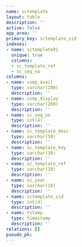 ```yaml
---
name: sctemplate
layout: table
description: ''
active: false
app_area: ''
primary_key: sctemplate_sid
indexes:
- name: sctemplate01
  unique: true
  columns:
  - sc_template_ref
  - sc_seq_no
columns:
- name: comp_avail
  type: varchar(200)
  description: ''
- name: comp_display
  type: varchar(200)
  description: ''
- name: sc_seq_no
  type: int(4)
  description: ''
- name: sc_template_desc
  type: varchar(50)
  description: ''
- name: sc_template_key
  type: varchar(30)
  description: ''
- name: sc_template_ref
  type: varchar(20)
  description: ''
- name: sc_year
  type: varchar(10)
  description: ''
- name: sctemplate_sid
  type: int(4)
  description: ''
- name: tstamp
  type: timestamp
  description: ''
relations: []
pseudo_pk: 
---
```


